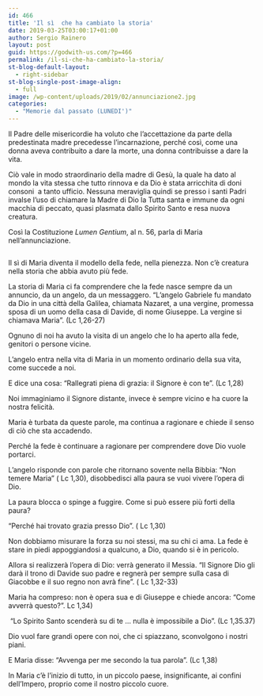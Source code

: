 ```yaml
---
id: 466
title: 'Il sì  che ha cambiato la storia'
date: 2019-03-25T03:00:17+01:00
author: Sergio Rainero
layout: post
guid: https://godwith-us.com/?p=466
permalink: /il-si-che-ha-cambiato-la-storia/
st-blog-default-layout:
  - right-sidebar
st-blog-single-post-image-align:
  - full
image: /wp-content/uploads/2019/02/annunciazione2.jpg
categories:
  - "Memorie dal passato (LUNEDI')"
---
```

Il Padre delle misericordie ha voluto che l’accettazione da parte della predestinata madre precedesse l’incarnazione, perché così, come una donna aveva contribuito a dare la morte, una donna contribuisse a dare la vita.

Ciò vale in modo straordinario della madre di Gesù, la quale ha dato al mondo la vita stessa che tutto rinnova e da Dio è stata arricchita di doni consoni  a tanto ufficio. Nessuna meraviglia quindi se presso i santi Padri invalse l’uso di chiamare la Madre di Dio la Tutta santa e immune da ogni macchia di peccato, quasi plasmata dallo Spirito Santo e resa nuova creatura.

Così la Costituzione _Lumen Gentium_, al n. 56, parla di Maria nell’annunciazione.<figure class="wp-block-image">

<img src="https://godwith-us.com/wp-content/uploads/2019/02/annunciazione-1.jpg" alt="" class="wp-image-468" srcset="https://incercadidio.com/wp-content/uploads/2019/02/annunciazione-1.jpg 620w, https://incercadidio.com/wp-content/uploads/2019/02/annunciazione-1-300x184.jpg 300w" sizes="(max-width: 620px) 100vw, 620px" /> </figure> 

Il sì di Maria diventa il modello della fede, nella pienezza. Non c’è creatura nella storia che abbia avuto più fede.

La storia di Maria ci fa comprendere che la fede nasce sempre da un annuncio, da un angelo, da un messaggero. “L’angelo Gabriele fu mandato da Dio in una città della Galilea, chiamata Nazaret, a una vergine, promessa sposa di un uomo della casa di Davide, di nome Giuseppe. La vergine si chiamava Maria”. (Lc 1,26-27)

Ognuno di noi ha avuto la visita di un angelo che lo ha aperto alla fede, genitori o persone vicine.

L’angelo entra nella vita di Maria in un momento ordinario della sua vita, come succede a noi.

E dice una cosa: “Rallegrati piena di grazia: il Signore è con te”. (Lc 1,28)

Noi immaginiamo il Signore distante, invece è sempre vicino e ha cuore la nostra felicità.

Maria è turbata da queste parole, ma continua a ragionare e chiede il senso di ciò che sta accadendo.

Perché la fede è continuare a ragionare per comprendere dove Dio vuole portarci.

L’angelo risponde con parole che ritornano sovente nella Bibbia: “Non temere Maria” ( Lc 1,30), disobbedisci alla paura se vuoi vivere l’opera di Dio.

La paura blocca o spinge a fuggire. Come si può essere più forti della paura?

“Perché hai trovato grazia presso Dio”. ( Lc 1,30)

Non dobbiamo misurare la forza su noi stessi, ma su chi ci ama. La fede è stare in piedi appoggiandosi a qualcuno, a Dio, quando si è in pericolo.

Allora si realizzerà l’opera di Dio: verrà generato il Messia. “Il Signore Dio gli darà il trono di Davide suo padre e regnerà per sempre sulla casa di Giacobbe e il suo regno non avrà fine”. ( Lc 1,32-33)

Maria ha compreso: non è opera sua e di Giuseppe e chiede ancora: “Come avverrà questo?”. Lc 1,34)

&nbsp;“Lo Spirito Santo scenderà su di te … nulla è impossibile a Dio”. (Lc 1,35.37)

Dio vuol fare grandi opere con noi, che ci spiazzano, sconvolgono i nostri piani.

E Maria disse: “Avvenga per me secondo la tua parola”. (Lc 1,38)

In Maria c’è l’inizio di tutto, in un piccolo paese, insignificante, ai confini dell’Impero, proprio come il nostro piccolo cuore.